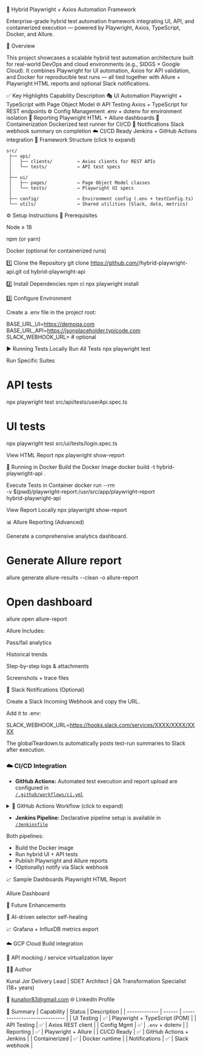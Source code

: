 🧪 Hybrid Playwright + Axios Automation Framework

Enterprise-grade hybrid test automation framework integrating UI, API, and containerized execution — powered by Playwright, Axios, TypeScript, Docker, and Allure.

🚀 Overview

This project showcases a scalable hybrid test automation architecture built for real-world DevOps and cloud environments (e.g., SIDGS × Google Cloud).
It combines Playwright for UI automation, Axios for API validation, and Docker for reproducible test runs — all tied together with Allure + Playwright HTML reports and optional Slack notifications.

✅ Key Highlights
Capability	Description
🎭 UI Automation	Playwright + TypeScript with Page Object Model
🌐 API Testing	Axios + TypeScript for REST endpoints
⚙️ Config Management	.env + dotenv for environment isolation
🧩 Reporting	Playwright HTML + Allure dashboards
🐳 Containerization	Dockerized test runner for CI/CD
🔔 Notifications	Slack webhook summary on completion
☁️ CI/CD Ready	Jenkins + GitHub Actions integration
🧩 Framework Structure (click to expand)

```text
src/
 ├── api/
 │   ├── clients/         → Axios clients for REST APIs
 │   └── tests/           → API test specs
 │
 ├── ui/
 │   ├── pages/           → Page Object Model classes
 │   └── tests/           → Playwright UI specs
 │
 ├── config/              → Environment config (.env + testConfig.ts)
 └── utils/               → Shared utilities (Slack, data, metrics)
 ```

⚙️ Setup Instructions
🧰 Prerequisites

Node ≥ 18

npm (or yarn)

Docker (optional for containerized runs)

1️⃣ Clone the Repository
git clone https://github.com/<your-username>/hybrid-playwright-api.git
cd hybrid-playwright-api

2️⃣ Install Dependencies
npm ci
npx playwright install

3️⃣ Configure Environment

Create a .env file in the project root:

BASE_URL_UI=https://demoqa.com
BASE_URL_API=https://jsonplaceholder.typicode.com
SLACK_WEBHOOK_URL=   # optional

▶️ Running Tests Locally
Run All Tests
npx playwright test

Run Specific Suites
# API tests
npx playwright test src/api/tests/userApi.spec.ts

# UI tests
npx playwright test src/ui/tests/login.spec.ts

View HTML Report
npx playwright show-report

🐳 Running in Docker
Build the Docker Image
docker build -t hybrid-playwright-api .

Execute Tests in Container
docker run --rm \
  -v $(pwd)/playwright-report:/usr/src/app/playwright-report \
  hybrid-playwright-api

View Report Locally
npx playwright show-report

📊 Allure Reporting (Advanced)

Generate a comprehensive analytics dashboard.

# Generate Allure report
allure generate allure-results --clean -o allure-report

# Open dashboard
allure open allure-report


Allure Includes:

Pass/fail analytics

Historical trends

Step-by-step logs & attachments

Screenshots + trace files

🔔 Slack Notifications (Optional)

Create a Slack Incoming Webhook and copy the URL.

Add it to .env:

SLACK_WEBHOOK_URL=https://hooks.slack.com/services/XXXX/XXXX/XXXX


The globalTeardown.ts automatically posts test-run summaries to Slack after execution.

### ☁️ CI/CD Integration

- **GitHub Actions:** Automated test execution and report upload are configured in  
  [`/.github/workflows/ci.yml`](.github/workflows/ci.yml)
<details>
<summary>🔧 GitHub Actions Workflow (click to expand)</summary>

```yaml
name: Hybrid QA Pipeline
on: [push, pull_request]
jobs:
  test:
    runs-on: ubuntu-latest
    steps:
      - uses: actions/checkout@v3
      - uses: actions/setup-node@v3
        with:
          node-version: '20'
      - run: npm ci
      - run: npx playwright install
      - run: npx playwright test
      - name: Upload HTML Report
        uses: actions/upload-artifact@v3
        with:
          name: playwright-report
          path: playwright-report
```
</details>

- **Jenkins Pipeline:** Declarative pipeline setup is available in  
  [`/Jenkinsfile`](./Jenkinsfile)

Both pipelines:
- Build the Docker image  
- Run hybrid UI + API tests  
- Publish Playwright and Allure reports  
- (Optionally) notify via Slack webhook 

📈 Sample Dashboards
Playwright HTML Report

Allure Dashboard

🧠 Future Enhancements

🤖 AI-driven selector self-healing

📈 Grafana + InfluxDB metrics export

☁️ GCP Cloud Build integration

🔧 API mocking / service virtualization layer

👨‍💻 Author

Kunal Jor
Delivery Lead | SDET Architect | QA Transformation Specialist (18+ years)

📧 kunaljor83@gmail.com
🌐 LinkedIn Profile

🏁 Summary
| Capability    | Status | Description                   |
| ------------- | ------ | ----------------------------- |
| UI Testing    | ✅      | Playwright + TypeScript (POM) |
| API Testing   | ✅      | Axios REST client             |
| Config Mgmt   | ✅      | `.env` + dotenv               |
| Reporting     | ✅      | Playwright + Allure           |
| CI/CD Ready   | ✅      | GitHub Actions + Jenkins      |
| Containerized | ✅      | Docker runtime                |
| Notifications | ✅      | Slack webhook                 |
